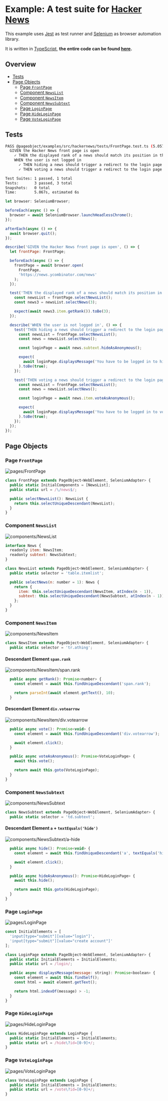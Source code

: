 # Example: A test suite for [Hacker News][hackernews]

This example uses [Jest][jest] as test runner and [Selenium][selenium] as browser automation library.

It is written in [TypeScript][typescript], **the entire code can be found [here][example-code-hackernews].**

## Overview

- [Tests](#tests)
- [Page Objects](#page-objects)
  - [Page `FrontPage`](#page-frontpage)
  - [Component `NewsList`](#component-newslist)
  - [Component `NewsItem`](#component-newsitem)
  - [Component `NewsSubtext`](#component-newssubtext)
  - [Page `LoginPage`](#page-loginpage)
  - [Page `HideLoginPage`](#page-hideloginpage)
  - [Page `VoteLoginPage`](#page-voteloginpage)

## Tests

```sh
PASS @pageobject/examples/src/hackernews/tests/FrontPage.test.ts (5.057s)
  GIVEN the Hacker News front page is open
    ✓ THEN the displayed rank of a news should match its position in the news list (1435ms)
    WHEN the user is not logged in
      ✓ THEN hiding a news should trigger a redirect to the login page (1495ms)
      ✓ THEN voting a news should trigger a redirect to the login page (1999ms)

Test Suites: 1 passed, 1 total
Tests:       3 passed, 3 total
Snapshots:   0 total
Time:        5.067s, estimated 6s
```

```js
let browser: SeleniumBrowser;

beforeEach(async () => {
  browser = await SeleniumBrowser.launchHeadlessChrome();
});

afterEach(async () => {
  await browser.quit();
});

describe('GIVEN the Hacker News front page is open', () => {
  let frontPage: FrontPage;

  beforeEach(async () => {
    frontPage = await browser.open(
      FrontPage,
      'https://news.ycombinator.com/news'
    );
  });

  test('THEN the displayed rank of a news should match its position in the news list', async () => {
    const newsList = frontPage.selectNewsList();
    const news3 = newsList.selectNews(3);

    expect(await news3.item.getRank()).toBe(3);
  });

  describe('WHEN the user is not logged in', () => {
    test('THEN hiding a news should trigger a redirect to the login page', async () => {
      const newsList = frontPage.selectNewsList();
      const news = newsList.selectNews();

      const loginPage = await news.subtext.hideAsAnonymous();

      expect(
        await loginPage.displaysMessage('You have to be logged in to hide.')
      ).toBe(true);
    });

    test('THEN voting a news should trigger a redirect to the login page', async () => {
      const newsList = frontPage.selectNewsList();
      const news = newsList.selectNews();

      const loginPage = await news.item.voteAsAnonymous();

      expect(
        await loginPage.displaysMessage('You have to be logged in to vote.')
      ).toBe(true);
    });
  });
});
```

## Page Objects

### Page `FrontPage`

![pages/FrontPage](pages/FrontPage.png)

```js
class FrontPage extends PageObject<WebElement, SeleniumAdapter> {
  public static InitialComponents = [NewsList];
  public static url = /\/news$/;

  public selectNewsList(): NewsList {
    return this.selectUniqueDescendant(NewsList);
  }
}
```

### Component `NewsList`

![components/NewsList](components/NewsList.png)

```js
interface News {
  readonly item: NewsItem;
  readonly subtext: NewsSubtext;
}

class NewsList extends PageObject<WebElement, SeleniumAdapter> {
  public static selector = 'table.itemlist';

  public selectNews(n: number = 1): News {
    return {
      item: this.selectUniqueDescendant(NewsItem, atIndex(n - 1)),
      subtext: this.selectUniqueDescendant(NewsSubtext, atIndex(n - 1))
    };
  }
}
```

### Component `NewsItem`

![components/NewsItem](components/NewsItem.png)

```js
class NewsItem extends PageObject<WebElement, SeleniumAdapter> {
  public static selector = 'tr.athing';
```

#### Descendant Element `span.rank`

![components/NewsItem/span.rank](components/NewsItem/span.rank.png)

```js
  public async getRank(): Promise<number> {
    const element = await this.findUniqueDescendant('span.rank');

    return parseInt(await element.getText(), 10);
  }
```

#### Descendant Element `div.votearrow`

![components/NewsItem/div.votearrow](components/NewsItem/div.votearrow.png)

```js
  public async vote(): Promise<void> {
    const element = await this.findUniqueDescendant('div.votearrow');

    await element.click();
  }

  public async voteAsAnonymous(): Promise<VoteLoginPage> {
    await this.vote();

    return await this.goto(VoteLoginPage);
  }
}
```

### Component `NewsSubtext`

![components/NewsSubtext](components/NewsSubtext.png)

```js
class NewsSubtext extends PageObject<WebElement, SeleniumAdapter> {
  public static selector = 'td.subtext';
```

#### Descendant Element `a` + `textEquals('hide')`

![components/NewsSubtext/a-hide](components/NewsSubtext/a-hide.png)

```js
  public async hide(): Promise<void> {
    const element = await this.findUniqueDescendant('a', textEquals('hide'));

    await element.click();
  }

  public async hideAsAnonymous(): Promise<HideLoginPage> {
    await this.hide();

    return await this.goto(HideLoginPage);
  }
}
```

### Page `LoginPage`

![pages/LoginPage](pages/LoginPage.png)

```js
const InitialElements = [
  'input[type="submit"][value="login"]',
  'input[type="submit"][value="create account"]'
];
```

```js
class LoginPage extends PageObject<WebElement, SeleniumAdapter> {
  public static InitialElements = InitialElements;
  public static url = /login/;

  public async displaysMessage(message: string): Promise<boolean> {
    const element = await this.findSelf();
    const html = await element.getText();

    return html.indexOf(message) > -1;
  }
}
```

### Page `HideLoginPage`

![pages/HideLoginPage](pages/HideLoginPage.png)

```js
class HideLoginPage extends LoginPage {
  public static InitialElements = InitialElements;
  public static url = /hide\?id=[0-9]+/;
}
```

### Page `VoteLoginPage`

![pages/VoteLoginPage](pages/VoteLoginPage.png)

```js
class VoteLoginPage extends LoginPage {
  public static InitialElements = InitialElements;
  public static url = /vote\?id=[0-9]+/;
}
```

[example-code-hackernews]: https://github.com/clebert/pageobject/tree/master/@pageobject/examples/src/hackernews

[hackernews]: https://news.ycombinator.com/news
[jest]: http://facebook.github.io/jest/
[selenium]: http://seleniumhq.github.io/selenium/docs/api/javascript/index.html
[typescript]: https://www.typescriptlang.org/

